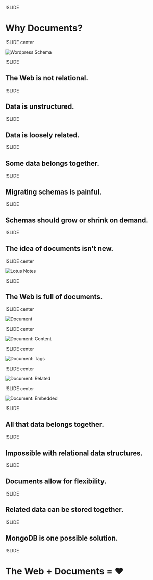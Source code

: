 !SLIDE

# Why Documents? #

!SLIDE center

![Wordpress Schema](wordpress_schema.jpg)

!SLIDE

## The Web is not relational. ##

!SLIDE

## Data is unstructured. ##

!SLIDE

## Data is loosely related. ##

!SLIDE

## Some data belongs together. ##

!SLIDE

## Migrating schemas is painful. ##

!SLIDE

## Schemas should grow or shrink on demand. ##

!SLIDE

## The idea of documents isn't new. ##

!SLIDE center

![Lotus Notes](lotus_notes.png)

!SLIDE

## The Web is full of documents. ##

!SLIDE center

![Document](document.jpg)

!SLIDE center

![Document: Content](document_contents.jpg)

!SLIDE center

![Document: Tags](document_tags.jpg)

!SLIDE center

![Document: Related](document_related.jpg)

!SLIDE center

![Document: Embedded](document_embedded.jpg)

!SLIDE

## All that data belongs together. ##

!SLIDE

## Impossible with relational data structures. ##

!SLIDE

## Documents allow for flexibility. ##

!SLIDE

## Related data can be stored together. ##

!SLIDE

## MongoDB is one possible solution. ##

!SLIDE

# The Web + Documents = <span class="heart">♥</span> #

